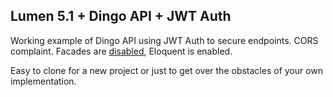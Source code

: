 ## Lumen 5.1 + Dingo API + JWT Auth

Working example of Dingo API using JWT Auth to secure endpoints.
CORS complaint.
Facades are [disabled](http://programmingarehard.com/2014/01/11/stop-using-facades.html/), Eloquent is enabled.

Easy to clone for a new project or just to get over the obstacles of your own implementation.
